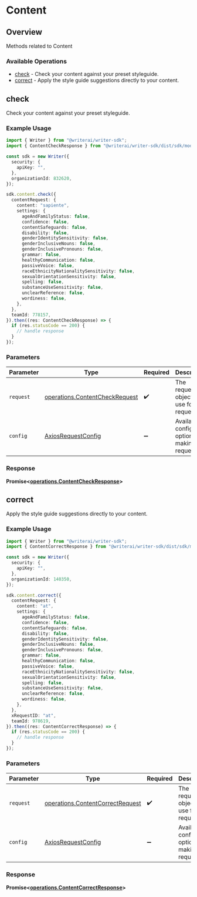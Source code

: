 # Content

## Overview

Methods related to Content

### Available Operations

* [check](#check) - Check your content against your preset styleguide.
* [correct](#correct) - Apply the style guide suggestions directly to your content.

## check

Check your content against your preset styleguide.

### Example Usage

```typescript
import { Writer } from "@writerai/writer-sdk";
import { ContentCheckResponse } from "@writerai/writer-sdk/dist/sdk/models/operations";

const sdk = new Writer({
  security: {
    apiKey: "",
  },
  organizationId: 832620,
});

sdk.content.check({
  contentRequest: {
    content: "sapiente",
    settings: {
      ageAndFamilyStatus: false,
      confidence: false,
      contentSafeguards: false,
      disability: false,
      genderIdentitySensitivity: false,
      genderInclusiveNouns: false,
      genderInclusivePronouns: false,
      grammar: false,
      healthyCommunication: false,
      passiveVoice: false,
      raceEthnicityNationalitySensitivity: false,
      sexualOrientationSensitivity: false,
      spelling: false,
      substanceUseSensitivity: false,
      unclearReference: false,
      wordiness: false,
    },
  },
  teamId: 778157,
}).then((res: ContentCheckResponse) => {
  if (res.statusCode == 200) {
    // handle response
  }
});
```

### Parameters

| Parameter                                                                        | Type                                                                             | Required                                                                         | Description                                                                      |
| -------------------------------------------------------------------------------- | -------------------------------------------------------------------------------- | -------------------------------------------------------------------------------- | -------------------------------------------------------------------------------- |
| `request`                                                                        | [operations.ContentCheckRequest](../../models/operations/contentcheckrequest.md) | :heavy_check_mark:                                                               | The request object to use for the request.                                       |
| `config`                                                                         | [AxiosRequestConfig](https://axios-http.com/docs/req_config)                     | :heavy_minus_sign:                                                               | Available config options for making requests.                                    |


### Response

**Promise<[operations.ContentCheckResponse](../../models/operations/contentcheckresponse.md)>**


## correct

Apply the style guide suggestions directly to your content.

### Example Usage

```typescript
import { Writer } from "@writerai/writer-sdk";
import { ContentCorrectResponse } from "@writerai/writer-sdk/dist/sdk/models/operations";

const sdk = new Writer({
  security: {
    apiKey: "",
  },
  organizationId: 140350,
});

sdk.content.correct({
  contentRequest: {
    content: "at",
    settings: {
      ageAndFamilyStatus: false,
      confidence: false,
      contentSafeguards: false,
      disability: false,
      genderIdentitySensitivity: false,
      genderInclusiveNouns: false,
      genderInclusivePronouns: false,
      grammar: false,
      healthyCommunication: false,
      passiveVoice: false,
      raceEthnicityNationalitySensitivity: false,
      sexualOrientationSensitivity: false,
      spelling: false,
      substanceUseSensitivity: false,
      unclearReference: false,
      wordiness: false,
    },
  },
  xRequestID: "at",
  teamId: 978619,
}).then((res: ContentCorrectResponse) => {
  if (res.statusCode == 200) {
    // handle response
  }
});
```

### Parameters

| Parameter                                                                            | Type                                                                                 | Required                                                                             | Description                                                                          |
| ------------------------------------------------------------------------------------ | ------------------------------------------------------------------------------------ | ------------------------------------------------------------------------------------ | ------------------------------------------------------------------------------------ |
| `request`                                                                            | [operations.ContentCorrectRequest](../../models/operations/contentcorrectrequest.md) | :heavy_check_mark:                                                                   | The request object to use for the request.                                           |
| `config`                                                                             | [AxiosRequestConfig](https://axios-http.com/docs/req_config)                         | :heavy_minus_sign:                                                                   | Available config options for making requests.                                        |


### Response

**Promise<[operations.ContentCorrectResponse](../../models/operations/contentcorrectresponse.md)>**

